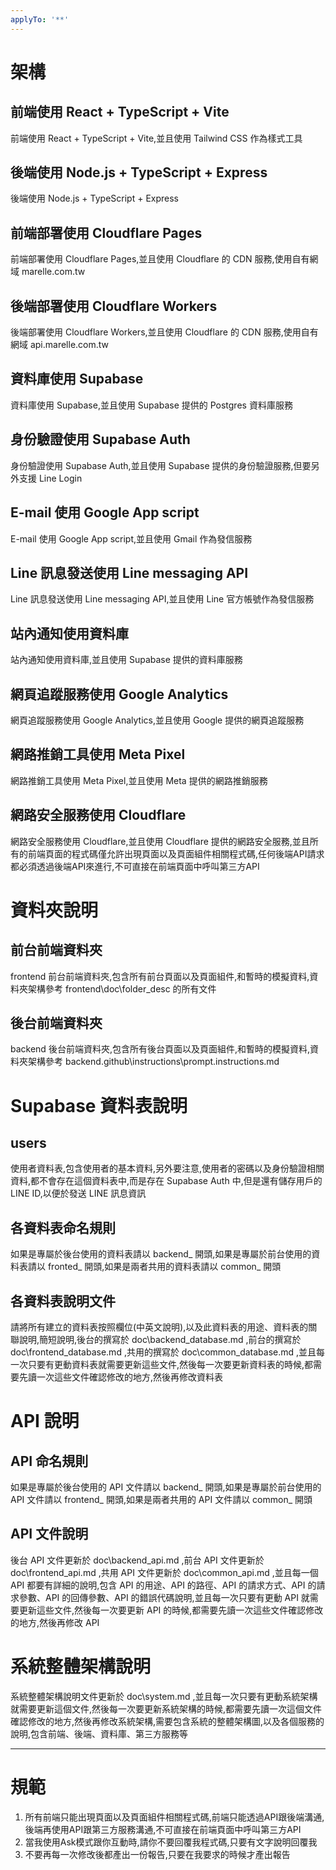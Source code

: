 ```yaml
---
applyTo: '**'
---
```

# 架構

## 前端使用 React + TypeScript + Vite
前端使用 React + TypeScript + Vite,並且使用 Tailwind CSS 作為樣式工具
## 後端使用 Node.js + TypeScript + Express
後端使用 Node.js + TypeScript + Express
## 前端部署使用 Cloudflare Pages
前端部署使用 Cloudflare Pages,並且使用 Cloudflare 的 CDN 服務,使用自有網域 marelle.com.tw
## 後端部署使用 Cloudflare Workers
後端部署使用 Cloudflare Workers,並且使用 Cloudflare 的 CDN 服務,使用自有網域 api.marelle.com.tw
## 資料庫使用 Supabase
資料庫使用 Supabase,並且使用 Supabase 提供的 Postgres 資料庫服務
## 身份驗證使用 Supabase Auth
身份驗證使用 Supabase Auth,並且使用 Supabase 提供的身份驗證服務,但要另外支援 Line Login
## E-mail 使用 Google App script
E-mail 使用 Google App script,並且使用 Gmail 作為發信服務
## Line 訊息發送使用 Line messaging API
Line 訊息發送使用 Line messaging API,並且使用 Line 官方帳號作為發信服務
## 站內通知使用資料庫
站內通知使用資料庫,並且使用 Supabase 提供的資料庫服務
## 網頁追蹤服務使用 Google Analytics
網頁追蹤服務使用 Google Analytics,並且使用 Google 提供的網頁追蹤服務
## 網路推銷工具使用 Meta Pixel
網路推銷工具使用 Meta Pixel,並且使用 Meta 提供的網路推銷服務
## 網路安全服務使用 Cloudflare
網路安全服務使用 Cloudflare,並且使用 Cloudflare 提供的網路安全服務,並且所有的前端頁面的程式碼僅允許出現頁面以及頁面組件相關程式碼,任何後端API請求都必須透過後端API來進行,不可直接在前端頁面中呼叫第三方API

# 資料夾說明
## 前台前端資料夾
frontend
前台前端資料夾,包含所有前台頁面以及頁面組件,和暫時的模擬資料,資料夾架構參考
frontend\doc\folder_desc 的所有文件
## 後台前端資料夾
backend
後台前端資料夾,包含所有後台頁面以及頁面組件,和暫時的模擬資料,資料夾架構參考
backend\.github\instructions\prompt.instructions.md

# Supabase 資料表說明
## users
使用者資料表,包含使用者的基本資料,另外要注意,使用者的密碼以及身份驗證相關資料,都不會存在這個資料表中,而是存在 Supabase Auth 中,但是還有儲存用戶的LINE ID,以便於發送 LINE 訊息資訊
## 各資料表命名規則
如果是專屬於後台使用的資料表請以 backend_ 開頭,如果是專屬於前台使用的資料表請以 fronted_ 開頭,如果是兩者共用的資料表請以 common_ 開頭
## 各資料表說明文件
請將所有建立的資料表按照欄位(中英文說明),以及此資料表的用途、資料表的關聯說明,簡短說明,後台的撰寫於 doc\backend_database.md ,前台的撰寫於 doc\frontend_database.md ,共用的撰寫於 doc\common_database.md ,並且每一次只要有更動資料表就需要更新這些文件,然後每一次要更新資料表的時候,都需要先讀一次這些文件確認修改的地方,然後再修改資料表

# API 說明
## API 命名規則
如果是專屬於後台使用的 API 文件請以 backend_ 開頭,如果是專屬於前台使用的 API 文件請以 frontend_ 開頭,如果是兩者共用的 API 文件請以 common_ 開頭
## API 文件說明
後台 API 文件更新於 doc\backend_api.md ,前台 API 文件更新於 doc\frontend_api.md ,共用 API 文件更新於 doc\common_api.md ,並且每一個 API 都要有詳細的說明,包含 API 的用途、API 的路徑、API 的請求方式、API 的請求參數、API 的回傳參數、API 的錯誤代碼說明,並且每一次只要有更動 API 就需要更新這些文件,然後每一次要更新 API 的時候,都需要先讀一次這些文件確認修改的地方,然後再修改 API

# 系統整體架構說明
系統整體架構說明文件更新於 doc\system.md ,並且每一次只要有更動系統架構就需要更新這個文件,然後每一次要更新系統架構的時候,都需要先讀一次這個文件確認修改的地方,然後再修改系統架構,需要包含系統的整體架構圖,以及各個服務的說明,包含前端、後端、資料庫、第三方服務等

---
# 規範
 1. 所有前端只能出現頁面以及頁面組件相關程式碼,前端只能透過API跟後端溝通,後端再使用API跟第三方服務溝通,不可直接在前端頁面中呼叫第三方API
 2. 當我使用Ask模式跟你互動時,請你不要回覆我程式碼,只要有文字說明回覆我
 3. 不要再每一次修改後都產出一份報告,只要在我要求的時候才產出報告